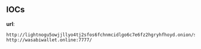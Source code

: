 
## IOCs

__url__:

```text
http://lightnogu5owjjllyo4tj2sfos6fchnmcidlgo6c7e6fz2hgryhfhoyd.onion/stealer/
http://wasabiwallet.online:7777/
```